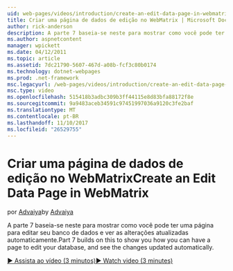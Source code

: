 ```yaml
---
uid: web-pages/videos/introduction/create-an-edit-data-page-in-webmatrix
title: Criar uma página de dados de edição no WebMatrix | Microsoft Docs
author: rick-anderson
description: A parte 7 baseia-se neste para mostrar como você pode ter uma página para editar seu banco de dados e ver as alterações atualizadas automaticamente.
ms.author: aspnetcontent
manager: wpickett
ms.date: 04/12/2011
ms.topic: article
ms.assetid: 7dc21790-5607-467d-a08b-fcf3c80b0174
ms.technology: dotnet-webpages
ms.prod: .net-framework
msc.legacyurl: /web-pages/videos/introduction/create-an-edit-data-page-in-webmatrix
msc.type: video
ms.openlocfilehash: 515418b3adbc309b3ff44115e8d83bfa88172f8e
ms.sourcegitcommit: 9a9483aceb34591c97451997036a9120c3fe2baf
ms.translationtype: MT
ms.contentlocale: pt-BR
ms.lasthandoff: 11/10/2017
ms.locfileid: "26529755"
---
```

<a name="create-an-edit-data-page-in-webmatrix"></a><span data-ttu-id="a1d7a-103">Criar uma página de dados de edição no WebMatrix</span><span class="sxs-lookup"><span data-stu-id="a1d7a-103">Create an Edit Data Page in WebMatrix</span></span>
====================
<span data-ttu-id="a1d7a-104">por [Advaiya](https://twitter.com/Advaiyasolns)</span><span class="sxs-lookup"><span data-stu-id="a1d7a-104">by [Advaiya](https://twitter.com/Advaiyasolns)</span></span>

<span data-ttu-id="a1d7a-105">A parte 7 baseia-se neste para mostrar como você pode ter uma página para editar seu banco de dados e ver as alterações atualizadas automaticamente.</span><span class="sxs-lookup"><span data-stu-id="a1d7a-105">Part 7 builds on this to show you how you can have a page to edit your database, and see the changes updated automatically.</span></span>

[<span data-ttu-id="a1d7a-106">&#9654; Assista ao vídeo (3 minutos)</span><span class="sxs-lookup"><span data-stu-id="a1d7a-106">&#9654; Watch video (3 minutes)</span></span>](https://channel9.msdn.com/Blogs/ASP-NET-Site-Videos/create-an-edit-data-page-in-webmatrix)
